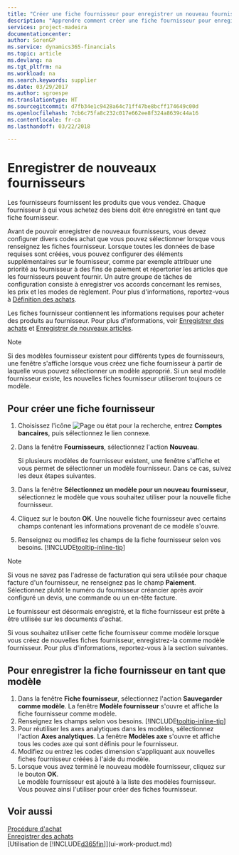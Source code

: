 ```yaml
---
title: "Créer une fiche fournisseur pour enregistrer un nouveau fournisseur | Microsoft Docs"
description: "Apprendre comment créer une fiche fournisseur pour enregistrer un nouveau fournisseur."
services: project-madeira
documentationcenter: 
author: SorenGP
ms.service: dynamics365-financials
ms.topic: article
ms.devlang: na
ms.tgt_pltfrm: na
ms.workload: na
ms.search.keywords: supplier
ms.date: 03/29/2017
ms.author: sgroespe
ms.translationtype: HT
ms.sourcegitcommit: d7fb34e1c9428a64c71ff47be8bcff174649c00d
ms.openlocfilehash: 7cb6c75fa8c232c017e662ee8f324a8639c44a16
ms.contentlocale: fr-ca
ms.lasthandoff: 03/22/2018

---
```

# <a name="register-new-vendors"></a>Enregistrer de nouveaux fournisseurs
Les fournisseurs fournissent les produits que vous vendez. Chaque fournisseur à qui vous achetez des biens doit être enregistré en tant que fiche fournisseur.

Avant de pouvoir enregistrer de nouveaux fournisseurs, vous devez configurer divers codes achat que vous pouvez sélectionner lorsque vous renseignez les fiches fournisseur. Lorsque toutes les données de base requises sont créées, vous pouvez configurer des éléments supplémentaires sur le fournisseur, comme par exemple attribuer une priorité au fournisseur à des fins de paiement et répertorier les articles que les fournisseurs peuvent fournir. Un autre groupe de tâches de configuration consiste à enregistrer vos accords concernant les remises, les prix et les modes de règlement. Pour plus d'informations, reportez-vous à [Définition des achats](purchasing-setup-purchasing.md).

Les fiches fournisseur contiennent les informations requises pour acheter des produits au fournisseur. Pour plus d'informations, voir [Enregistrer des achats](purchasing-how-record-purchases.md) et [Enregistrer de nouveaux articles](inventory-how-register-new-items.md).

> [!NOTE]  
>   Si des modèles fournisseur existent pour différents types de fournisseurs, une fenêtre s'affiche lorsque vous créez une fiche fournisseur à partir de laquelle vous pouvez sélectionner un modèle approprié. Si un seul modèle fournisseur existe, les nouvelles fiches fournisseur utiliseront toujours ce modèle.

## <a name="to-create-a-new-vendor-card"></a>Pour créer une fiche fournisseur
1. Choisissez l'icône ![Page ou état pour la recherche](media/ui-search/search_small.png "icône Page ou état pour la recherche"), entrez **Comptes bancaires**, puis sélectionnez le lien connexe.  
2. Dans la fenêtre **Fournisseurs**, sélectionnez l'action **Nouveau**.

    Si plusieurs modèles de fournisseur existent, une fenêtre s'affiche et vous permet de sélectionner un modèle fournisseur. Dans ce cas, suivez les deux étapes suivantes.
3. Dans la fenêtre **Sélectionnez un modèle pour un nouveau fournisseur**, sélectionnez le modèle que vous souhaitez utiliser pour la nouvelle fiche fournisseur.
4. Cliquez sur le bouton **OK**. Une nouvelle fiche fournisseur avec certains champs contenant les informations provenant de ce modèle s'ouvre.
5. Renseignez ou modifiez les champs de la fiche fournisseur selon vos besoins. [!INCLUDE[tooltip-inline-tip](includes/tooltip-inline-tip_md.md)]

> [!NOTE]  
>   Si vous ne savez pas l'adresse de facturation qui sera utilisée pour chaque facture d'un fournisseur, ne renseignez pas le champ **Paiement**. Sélectionnez plutôt le numéro du fournisseur créancier après avoir configuré un devis, une commande ou un en-tête facture.

Le fournisseur est désormais enregistré, et la fiche fournisseur est prête à être utilisée sur les documents d'achat.

Si vous souhaitez utiliser cette fiche fournisseur comme modèle lorsque vous créez de nouvelles fiches fournisseur, enregistrez-la comme modèle fournisseur. Pour plus d'informations, reportez-vous à la section suivantes.

## <a name="to-save-the-vendor-card-as-a-template"></a>Pour enregistrer la fiche fournisseur en tant que modèle
1. Dans la fenêtre **Fiche fournisseur**, sélectionnez l'action **Sauvegarder comme modèle**. La fenêtre **Modèle fournisseur** s'ouvre et affiche la fiche fournisseur comme modèle.
2. Renseignez les champs selon vos besoins. [!INCLUDE[tooltip-inline-tip](includes/tooltip-inline-tip_md.md)]
3. Pour réutiliser les axes analytiques dans les modèles, sélectionnez l'action **Axes analytiques**. La fenêtre **Modèles axe** s'ouvre et affiche tous les codes axe qui sont définis pour le fournisseur.
4. Modifiez ou entrez les codes dimension s'appliquant aux nouvelles fiches fournisseur créées à l'aide du modèle.
5. Lorsque vous avez terminé le nouveau modèle fournisseur, cliquez sur le bouton **OK**.  
   Le modèle fournisseur est ajouté à la liste des modèles fournisseur. Vous pouvez ainsi l'utiliser pour créer des fiches fournisseur.

## <a name="see-also"></a>Voir aussi
[Procédure d'achat](purchasing-manage-purchasing.md)  
[Enregistrer des achats](purchasing-how-record-purchases.md)   
[Utilisation de [!INCLUDE[d365fin](includes/d365fin_md.md)]](ui-work-product.md)  

